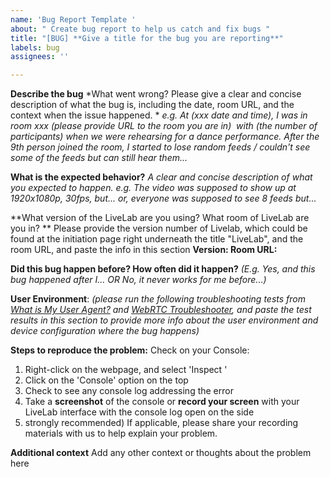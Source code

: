 ```yaml
---
name: 'Bug Report Template '
about: " Create bug report to help us catch and fix bugs "
title: "[BUG] **Give a title for the bug you are reporting**"
labels: bug
assignees: ''

---
```


**Describe the bug**
*What went wrong? Please give a clear and concise description of what the bug is, including the date, room URL, and the context when the issue happened. *
_e.g. At (xxx date and time), I was in room xxx (please provide URL to the room you are in)  with (the number of participants) when we were rehearsing for a dance performance. After the 9th person joined the room, I started to lose random feeds / couldn't see some of the feeds but can still hear them..._

**What is the expected behavior?**
*A clear and concise description of what you expected to happen.*
_e.g. The video was supposed to show up at 1920x1080p, 30fps, but...  or, everyone was supposed to see 8 feeds but..._ 

**What version of the LiveLab are you using? What room of LiveLab are you in? ** 
Please provide the version number of Livelab, which could be found at the initiation page right underneath the title "LiveLab", and the room URL, and paste the info in this section 
**Version: 
Room URL:** 

**Did this bug happen before? How often did it happen?**
_(E.g. Yes, and this bug happened after I... OR No, it never works for me before...)_

**User Environment**: 
_(please run the following troubleshooting tests from [What is My User Agent?](https://www.whatismybrowser.com/detect/what-is-my-user-agent) and [WebRTC Troubleshooter](https://test.webrtc.org/), and paste the test results in this section to provide more info about the user environment and device configuration where the bug happens)_ 

**Steps to reproduce the problem:**
Check on your Console: 
1. Right-click on the webpage, and select  'Inspect '
2. Click on the 'Console' option on the top 
3. Check to see any console log addressing the error
4. Take a **screenshot** of the console or **record your screen** with your LiveLab interface with the console log open on the side
5. strongly recommended) If applicable, please share your recording materials with us to help explain your problem.


**Additional context**
Add any other context or thoughts about the problem here
